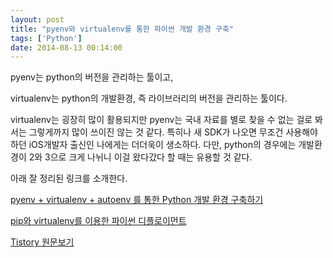 ```yaml
---
layout: post
title: "pyenv와 virtualenv를 통한 파이썬 개발 환경 구축"
tags: ['Python']
date: 2014-08-13 00:14:00
---
```

pyenv는 python의 버전을 관리하는 툴이고,

virtualenv는 python의 개발환경, 즉 라이브러리의 버전을 관리하는 툴이다.

  


virtualenv는 굉장히 많이 활용되지만 pyenv는 국내 자료를 별로 찾을 수 없는 걸로 봐서는 그렇게까지 많이 쓰이진 않는 것 같다. 특히나 새 SDK가 나오면 무조건 사용해야 하던 iOS개발자 출신인 나에게는 더더욱이 생소하다. 다만, python의 경우에는 개발환경이 2와 3으로 크게 나뉘니 이걸 왔다갔다 할 때는 유용할 것 같다.

아래 잘 정리된 링크를 소개한다.

  


[pyenv + virtualenv + autoenv 를 통한 Python 개발 환경 구축하기](https://blog.ansuchan.com/how-to-set-python-dev-env/)

[pip와 virtualenv를 이용한 파이썬 디플로이먼트](http://yong27.biohackers.net/373)


[Tistory 원문보기](http://khanrc.tistory.com/20)
